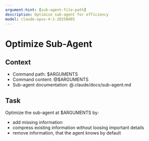 ```yaml
---
argument-hint: [sub-agent-file-path]
description: Optimize sub-agent for efficiency
model: claude-opus-4-1-20250805
---
```


# Optimize Sub-Agent

## Context

- Command path: $ARGUMENTS
- Command content: @$ARGUMENTS
- Sub-agent documentation: @.claude/docs/sub-agent.md

## Task

Optimize the sub-agent at $ARGUMENTS by:
- add missing information
- compress existing information without loosing important details
- remove information, that the agent knows by default
